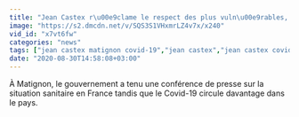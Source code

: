 ```yaml
---
title: "Jean Castex r\u00e9clame le respect des plus vuln\u00e9rables, notamment des personnes \u00e2g\u00e9es."
image: "https://s2.dmcdn.net/v/SQS3S1VHxmrLZ4v7x/x240"
vid_id: "x7vt6fw"
categories: "news"
tags: ["jean castex matignon covid-19","jean castex","jean castex covid-19"]
date: "2020-08-30T14:58:08+03:00"
---
```

À Matignon, le gouvernement a tenu une conférence de presse sur la situation sanitaire en France tandis que le Covid-19 circule davantage dans le pays.
